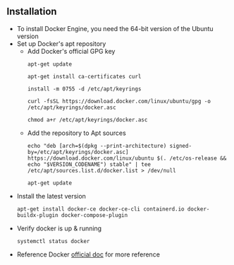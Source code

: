 ## Installation
- To install Docker Engine, you need the 64-bit version of the Ubuntu version
- Set up Docker's apt repository
  - Add Docker's official GPG key
    ```
    apt-get update
    ```
    ```
    apt-get install ca-certificates curl
    ```
    ```
    install -m 0755 -d /etc/apt/keyrings
    ```
    ```
    curl -fsSL https://download.docker.com/linux/ubuntu/gpg -o /etc/apt/keyrings/docker.asc
    ```
    ```
    chmod a+r /etc/apt/keyrings/docker.asc
    ```
  - Add the repository to Apt sources
    ```
    echo "deb [arch=$(dpkg --print-architecture) signed-by=/etc/apt/keyrings/docker.asc] https://download.docker.com/linux/ubuntu $(. /etc/os-release && echo "$VERSION_CODENAME") stable" | tee /etc/apt/sources.list.d/docker.list > /dev/null
    ```
    ```
    apt-get update
    ```
- Install the latest version
  ```
  apt-get install docker-ce docker-ce-cli containerd.io docker-buildx-plugin docker-compose-plugin
  ```
- Verify docker is up & running
  ```
  systemctl status docker
  ```
- Reference Docker [official doc](https://docs.docker.com/engine/install/ubuntu/) for more reference
